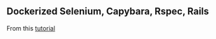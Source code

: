 ## Dockerized Selenium, Capybara, Rspec, Rails

From this [tutorial](http://www.alfredo.motta.name/dockerized-rails-capybara-tests-on-top-of-selenium/)
